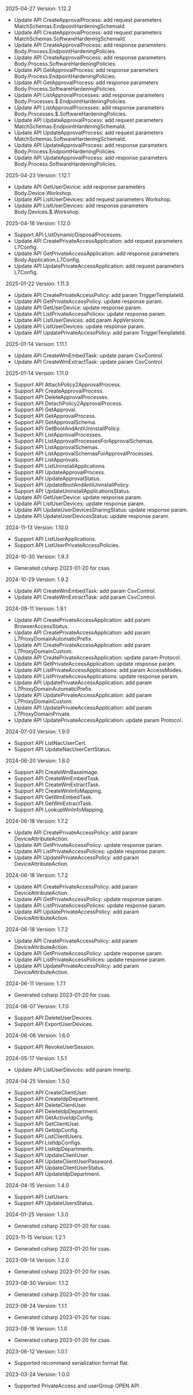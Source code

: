 2025-04-27 Version: 1.12.2
- Update API CreateApprovalProcess: add request parameters MatchSchemas.EndpointHardeningSchemaId.
- Update API CreateApprovalProcess: add request parameters MatchSchemas.SoftwareHardeningSchemaId.
- Update API CreateApprovalProcess: add response parameters Body.Process.EndpointHardeningPolicies.
- Update API CreateApprovalProcess: add response parameters Body.Process.SoftwareHardeningPolicies.
- Update API GetApprovalProcess: add response parameters Body.Process.EndpointHardeningPolicies.
- Update API GetApprovalProcess: add response parameters Body.Process.SoftwareHardeningPolicies.
- Update API ListApprovalProcesses: add response parameters Body.Processes.$.EndpointHardeningPolicies.
- Update API ListApprovalProcesses: add response parameters Body.Processes.$.SoftwareHardeningPolicies.
- Update API UpdateApprovalProcess: add request parameters MatchSchemas.EndpointHardeningSchemaId.
- Update API UpdateApprovalProcess: add request parameters MatchSchemas.SoftwareHardeningSchemaId.
- Update API UpdateApprovalProcess: add response parameters Body.Process.EndpointHardeningPolicies.
- Update API UpdateApprovalProcess: add response parameters Body.Process.SoftwareHardeningPolicies.


2025-04-23 Version: 1.12.1
- Update API GetUserDevice: add response parameters Body.Device.Workshop.
- Update API ListUserDevices: add request parameters Workshop.
- Update API ListUserDevices: add response parameters Body.Devices.$.Workshop.


2025-04-16 Version: 1.12.0
- Support API ListDynamicDisposalProcesses.
- Update API CreatePrivateAccessApplication: add request parameters L7Config.
- Update API GetPrivateAccessApplication: add response parameters Body.Application.L7Config.
- Update API UpdatePrivateAccessApplication: add request parameters L7Config.


2025-01-22 Version: 1.11.3
- Update API CreatePrivateAccessPolicy: add param TriggerTemplateId.
- Update API GetPrivateAccessPolicy: update response param.
- Update API GetUserDevice: update response param.
- Update API ListPrivateAccessPolices: update response param.
- Update API ListUserDevices: add param AppVersions.
- Update API ListUserDevices: update response param.
- Update API UpdatePrivateAccessPolicy: add param TriggerTemplateId.


2025-01-14 Version: 1.11.1
- Update API CreateWmEmbedTask: update param CsvControl.
- Update API CreateWmExtractTask: update param CsvControl.


2025-01-14 Version: 1.11.0
- Support API AttachPolicy2ApprovalProcess.
- Support API CreateApprovalProcess.
- Support API DeleteApprovalProcesses.
- Support API DetachPolicy2ApprovalProcess.
- Support API GetApproval.
- Support API GetApprovalProcess.
- Support API GetApprovalSchema.
- Support API GetBootAndAntiUninstallPolicy.
- Support API ListApprovalProcesses.
- Support API ListApprovalProcessesForApprovalSchemas.
- Support API ListApprovalSchemas.
- Support API ListApprovalSchemasForApprovalProcesses.
- Support API ListApprovals.
- Support API ListUninstallApplications.
- Support API UpdateApprovalProcess.
- Support API UpdateApprovalStatus.
- Support API UpdateBootAndAntiUninstallPolicy.
- Support API UpdateUninstallApplicationsStatus.
- Update API GetUserDevice: update response param.
- Update API ListUserDevices: update response param.
- Update API UpdateUserDevicesSharingStatus: update response param.
- Update API UpdateUserDevicesStatus: update response param.


2024-11-13 Version: 1.10.0
- Support API ListUserApplications.
- Support API ListUserPrivateAccessPolicies.


2024-10-30 Version: 1.9.3
- Generated csharp 2023-01-20 for csas.

2024-10-29 Version: 1.9.2
- Update API CreateWmEmbedTask: add param CsvControl.
- Update API CreateWmExtractTask: add param CsvControl.


2024-09-11 Version: 1.9.1
- Update API CreatePrivateAccessApplication: add param BrowserAccessStatus.
- Update API CreatePrivateAccessApplication: add param L7ProxyDomainAutomaticPrefix.
- Update API CreatePrivateAccessApplication: add param L7ProxyDomainCustom.
- Update API CreatePrivateAccessApplication: update param Protocol.
- Update API GetPrivateAccessApplication: update response param.
- Update API ListPrivateAccessApplications: add param AccessModes.
- Update API ListPrivateAccessApplications: update response param.
- Update API UpdatePrivateAccessApplication: add param L7ProxyDomainAutomaticPrefix.
- Update API UpdatePrivateAccessApplication: add param L7ProxyDomainCustom.
- Update API UpdatePrivateAccessApplication: add param L7ProxyDomainPrivate.
- Update API UpdatePrivateAccessApplication: update param Protocol.


2024-07-03 Version: 1.9.0
- Support API ListNacUserCert.
- Support API UpdateNacUserCertStatus.


2024-06-20 Version: 1.8.0
- Support API CreateWmBaseImage.
- Support API CreateWmEmbedTask.
- Support API CreateWmExtractTask.
- Support API CreateWmInfoMapping.
- Support API GetWmEmbedTask.
- Support API GetWmExtractTask.
- Support API LookupWmInfoMapping.


2024-06-18 Version: 1.7.2
- Update API CreatePrivateAccessPolicy: add param DeviceAttributeAction.
- Update API GetPrivateAccessPolicy: update response param.
- Update API ListPrivateAccessPolices: update response param.
- Update API UpdatePrivateAccessPolicy: add param DeviceAttributeAction.


2024-06-18 Version: 1.7.2
- Update API CreatePrivateAccessPolicy: add param DeviceAttributeAction.
- Update API GetPrivateAccessPolicy: update response param.
- Update API ListPrivateAccessPolices: update response param.
- Update API UpdatePrivateAccessPolicy: add param DeviceAttributeAction.


2024-06-18 Version: 1.7.2
- Update API CreatePrivateAccessPolicy: add param DeviceAttributeAction.
- Update API GetPrivateAccessPolicy: update response param.
- Update API ListPrivateAccessPolices: update response param.
- Update API UpdatePrivateAccessPolicy: add param DeviceAttributeAction.


2024-06-11 Version: 1.7.1
- Generated csharp 2023-01-20 for csas.

2024-06-07 Version: 1.7.0
- Support API DeleteUserDevices.
- Support API ExportUserDevices.


2024-06-06 Version: 1.6.0
- Support API RevokeUserSession.


2024-05-17 Version: 1.5.1
- Update API ListUserDevices: add param InnerIp.


2024-04-25 Version: 1.5.0
- Support API CreateClientUser.
- Support API CreateIdpDepartment.
- Support API DeleteClientUser.
- Support API DeleteIdpDepartment.
- Support API GetActiveIdpConfig.
- Support API GetClientUser.
- Support API GetIdpConfig.
- Support API ListClientUsers.
- Support API ListIdpConfigs.
- Support API ListIdpDepartments.
- Support API UpdateClientUser.
- Support API UpdateClientUserPassword.
- Support API UpdateClientUserStatus.
- Support API UpdateIdpDepartment.


2024-04-15 Version: 1.4.0
- Support API ListUsers.
- Support API UpdateUsersStatus.


2024-01-25 Version: 1.3.0
- Generated csharp 2023-01-20 for csas.

2023-11-15 Version: 1.2.1
- Generated csharp 2023-01-20 for csas.

2023-09-14 Version: 1.2.0
- Generated csharp 2023-01-20 for csas.

2023-08-30 Version: 1.1.2
- Generated csharp 2023-01-20 for csas.

2023-08-24 Version: 1.1.1
- Generated csharp 2023-01-20 for csas.

2023-08-16 Version: 1.1.0
- Generated csharp 2023-01-20 for csas.

2023-06-12 Version: 1.0.1
- Supported recommand serialization format flat.

2023-03-24 Version: 1.0.0
- Supported PrivateAccess and userGroup OPEN API .


